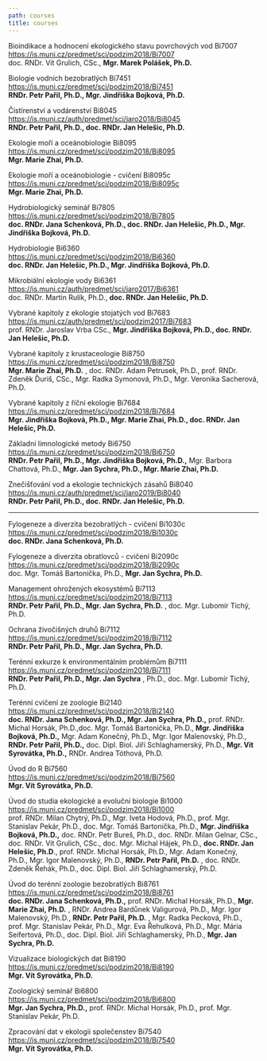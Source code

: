 ```yaml
---
path: courses
title: courses
---
```

Bioindikace a hodnocení ekologického stavu povrchových vod Bi7007\
<https://is.muni.cz/predmet/sci/podzim2018/Bi7007>\
doc. RNDr. Vít Grulich, CSc., **Mgr. Marek Polášek, Ph.D.**

Biologie vodních bezobratlých Bi7451\
<https://is.muni.cz/predmet/sci/podzim2018/Bi7451>\
**RNDr. Petr Pařil, Ph.D., Mgr. Jindřiška Bojková, Ph.D.**

Čistírenství a vodárenství Bi8045\
<https://is.muni.cz/auth/predmet/sci/jaro2018/Bi8045>\
**RNDr. Petr Pařil, Ph.D., doc. RNDr. Jan Helešic, Ph.D.**

Ekologie moří a oceánobiologie Bi8095\
<https://is.muni.cz/predmet/sci/podzim2018/Bi8095>\
**Mgr. Marie Zhai, Ph.D.**

Ekologie moří a oceánobiologie - cvičení Bi8095c\
<https://is.muni.cz/predmet/sci/podzim2018/Bi8095c>\
**Mgr. Marie Zhai, Ph.D.**

Hydrobiologický seminář Bi7805\
<https://is.muni.cz/predmet/sci/podzim2018/Bi7805>\
**doc. RNDr. Jana Schenková, Ph.D., doc. RNDr. Jan Helešic, Ph.D., Mgr. Jindřiška Bojková, Ph.D.**

Hydrobiologie Bi6360\
<https://is.muni.cz/predmet/sci/podzim2018/Bi6360>\
**doc. RNDr. Jan Helešic, Ph.D., Mgr. Jindřiška Bojková, Ph.D.**

Mikrobiální ekologie vody Bi6361\
<https://is.muni.cz/auth/predmet/sci/jaro2017/Bi6361>\
doc. RNDr. Martin Rulík, Ph.D., **doc. RNDr. Jan Helešic, Ph.D.**

Vybrané kapitoly z ekologie stojatých vod Bi7683\
<https://is.muni.cz/auth/predmet/sci/podzim2017/Bi7683>\
prof. RNDr. Jaroslav Vrba CSc., **Mgr. Jindřiška Bojková, Ph.D., doc. RNDr. Jan Helešic, Ph.D.**

Vybrané kapitoly z krustaceologie Bi8750\
<https://is.muni.cz/predmet/sci/podzim2018/Bi8750>\
**Mgr. Marie Zhai, Ph.D.** , doc. RNDr. Adam Petrusek, Ph.D., prof. RNDr. Zdeněk Ďuriš, CSc., Mgr. Radka Symonová, Ph.D., Mgr. Veronika Sacherová, Ph.D.

Vybrané kapitoly z říční ekologie Bi7684\
<https://is.muni.cz/predmet/sci/podzim2018/Bi7684>\
**Mgr. Jindřiška Bojková, Ph.D., Mgr. Marie Zhai, Ph.D., doc. RNDr. Jan Helešic, Ph.D.**

Základní limnologické metody Bi6750\
<https://is.muni.cz/predmet/sci/podzim2018/Bi6750>\
**RNDr. Petr Pařil, Ph.D., Mgr. Jindřiška Bojková, Ph.D.,** Mgr. Barbora Chattová, Ph.D., **Mgr. Jan Sychra, Ph.D., Mgr. Marie Zhai, Ph.D.**

Znečišťování vod a ekologie technických zásahů Bi8040\
<https://is.muni.cz/auth/predmet/sci/jaro2019/Bi8040>\
**RNDr. Petr Pařil, Ph.D., doc. RNDr. Jan Helešic, Ph.D.**

---

Fylogeneze a diverzita bezobratlých - cvičení Bi1030c\
<https://is.muni.cz/predmet/sci/podzim2018/Bi1030c>\
**doc. RNDr. Jana Schenková, Ph.D.**

Fylogeneze a diverzita obratlovců - cvičení Bi2090c\
<https://is.muni.cz/predmet/sci/podzim2018/Bi2090c>\
doc. Mgr. Tomáš Bartonička, Ph.D., **Mgr. Jan Sychra, Ph.D.**

Management ohrožených ekosystémů Bi7113\
<https://is.muni.cz/predmet/sci/podzim2018/Bi7113>\
**RNDr. Petr Pařil, Ph.D., Mgr. Jan Sychra, Ph.D.** , doc. Mgr. Lubomír Tichý, Ph.D.

Ochrana živočišných druhů Bi7112\
<https://is.muni.cz/predmet/sci/podzim2018/Bi7112>\
**RNDr. Petr Pařil, Ph.D., Mgr. Jan Sychra, Ph.D.**

Terénní exkurze k environmentálním problémům Bi7111\
<https://is.muni.cz/predmet/sci/podzim2018/Bi7111>\
**RNDr. Petr Pařil, Ph.D., Mgr. Jan Sychra** , Ph.D., doc. Mgr. Lubomír Tichý, Ph.D.

Terénní cvičení ze zoologie Bi2140\
<https://is.muni.cz/predmet/sci/podzim2018/Bi2140>\
**doc. RNDr. Jana Schenková, Ph.D., Mgr. Jan Sychra, Ph.D.,** prof. RNDr. Michal Horsák, Ph.D.,doc. Mgr. Tomáš Bartonička, Ph.D., **Mgr. Jindřiška Bojková, Ph.D.,** Mgr. Adam Konečný, Ph.D., Mgr. Igor Malenovský, Ph.D., **RNDr. Petr Pařil, Ph.D.,** doc. Dipl. Biol. Jiří Schlaghamerský, Ph.D., **Mgr. Vít Syrovátka, Ph.D.,** RNDr. Andrea Tóthová, Ph.D.

Úvod do R Bi7560\
<https://is.muni.cz/predmet/sci/podzim2018/Bi7560>\
**Mgr. Vít Syrovátka, Ph.D.**

Úvod do studia ekologické a evoluční biologie Bi1000\
<https://is.muni.cz/predmet/sci/podzim2018/Bi1000>\
prof. RNDr. Milan Chytrý, Ph.D., Mgr. Iveta Hodová, Ph.D., prof. Mgr. Stanislav Pekár, Ph.D., doc. Mgr. Tomáš Bartonička, Ph.D., **Mgr. Jindřiška Bojková, Ph.D.,** doc. RNDr. Petr Bureš, Ph.D., doc. RNDr. Milan Gelnar, CSc., doc. RNDr. Vít Grulich, CSc., doc. Mgr. Michal Hájek, Ph.D., **doc. RNDr. Jan Helešic, Ph.D**., prof. RNDr. Michal Horsák, Ph.D., Mgr. Adam Konečný, Ph.D., Mgr. Igor Malenovský, Ph.D., **RNDr. Petr Pařil, Ph.D.** , doc. RNDr. Zdeněk Řehák, Ph.D., doc. Dipl. Biol. Jiří Schlaghamerský, Ph.D.

Úvod do terénní zoologie bezobratlých Bi8761\
<https://is.muni.cz/predmet/sci/podzim2018/Bi8761>\
**doc. RNDr. Jana Schenková, Ph.D.,** prof. RNDr. Michal Horsák, Ph.D., **Mgr. Marie Zhai, Ph.D.** , RNDr. Andrea Bardůnek Valigurová, Ph.D., Mgr. Igor Malenovský, Ph.D., **RNDr. Petr Pařil, Ph.D.** , Mgr. Radka Pecková, Ph.D., prof. Mgr. Stanislav Pekár, Ph.D., Mgr. Eva Řehulková, Ph.D., Mgr. Mária Seifertová, Ph.D., doc. Dipl. Biol. Jiří Schlaghamerský, Ph.D., **Mgr. Jan Sychra, Ph.D.**

Vizualizace biologických dat Bi8190\
<https://is.muni.cz/predmet/sci/podzim2018/Bi8190>\
**Mgr. Vít Syrovátka, Ph.D.**

Zoologický seminář Bi6800\
<https://is.muni.cz/predmet/sci/podzim2018/Bi6800>\
**Mgr. Jan Sychra, Ph.D.,** prof. RNDr. Michal Horsák, Ph.D., prof. Mgr. Stanislav Pekár, Ph.D.

Zpracování dat v ekologii společenstev Bi7540\
<https://is.muni.cz/predmet/sci/podzim2018/Bi7540>\
**Mgr. Vít Syrovátka, Ph.D.**